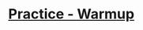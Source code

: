 # [Practice - Warmup](https://www.theodinproject.com/lessons/node-path-javascript-form-validation-with-javascript#practice)
